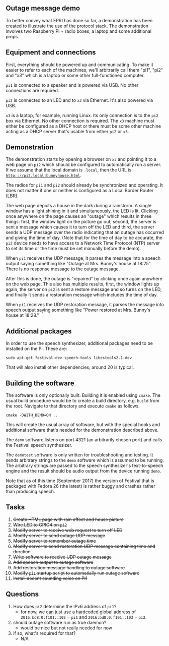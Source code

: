 ## Outage message demo
To better convey what EPRI has done so far, a demonstration has been created to illustrate the use of the protocol stack.  The demonstration involves two Raspberry Pi + radio boxes, a laptop and some additional props.  

## Equipment and connections
First, everything should be powered up and communicating.  To make it easier to refer to each of the machines, we'll arbitrarily call them "pi1", "pi2" and "x3" which is a laptop or some other full-functioned computer.  

`pi1` is connected to a speaker and is powered via USB.  No other connections are required.

`pi2` is connected to an LED and to `x3` via Ethernet.  It's also powered via USB.

`x3` is a laptop, for example, running Linux.  Its only connection is to the `pi2` box via Ethernet.  No other connection is required.  The `x3` machine must either be configured as a DHCP host or there must be some other machine acting as a DHCP server that's usable from either `pi2` or `x3`.  

## Demonstration
The demonstration starts by opening a browser on `x3` and pointing it to a web page on `pi2` which should be configured to automatically run a server.  If we assume that the local domain is `.local`, then the URL is [`http:://pi2.local:bunnyhouse.html`](http:://pi2.local:bunnyhouse.html).

The radios for `pi1` and `pi2` should already be synchronized and operating.  It does not matter if one or neither is configured as a Local Border Router (LBR).

The web page depicts a house in the dark during a rainstorm.  A single window has a light shining in it and simultaneously, the LED is lit.  Clicking once anywhere on the page causes an "outage" which results in three things: first, the window light on the picture go out; second, the server is sent a message which causes it to turn off the LED and third, the server sends a UDP message over the radio indicating that an outage has occurred and giving the time of day.  (Note that for the time of day to be accurate, the `pi2` device needs to have access to a Network Time Protocol (NTP) server to set its time or the time must be set manually before the demo).

When `pi1` receives the UDP message, it parses the message into a speech output saying something like "Outage at Mrs. Bunny's house at 18:25".  There is no response message to the outage message.

After this is done, the outage is "repaired" by clicking once again anywhere on the web page.  This also has multiple results, first, the window lights up again, the server on `pi2` is sent a restore message and so turns on the LED, and finally it sends a restoration message which includes the time of day.

When `pi1` receives the UDP restoration message, it parses the message into speech output saying something like "Power restored at Mrs. Bunny's house at 18:28." 

## Additional packages
In order to use the speech synthesizer, additional packages need to be installed on the Pi.  These are:

    sudo apt-get festival-dev speech-tools libestools2.1-dev

That will also install other dependencies; around 20 is typical.

## Building the software
The software is only optionally built.  Building it is enabled using `cmake`.  The usual build procedure would be to create a build directory, e.g. `build` from the root.  Navigate to that directory and execute `cmake` as follows.

    cmake -DWITH_DEMO=ON ..

This will create the usual array of software, but with the special hooks and additional software that's needed for the demonstration described above.

The `demo` software listens on port 4321 (an arbitrarily chosen port) and calls the Festival speech synthesizer.  

The `demotest` software is only written for troubleshooting and testing.  It sends arbitrary strings to the `demo` software which is assumed to be running.  The arbitrary strings are passed to the speech synthesizer's text-to-speech engine and the result should be audio output from the device running `demo`.  

Note that as of this time (September 2017) the version of Festival that is packaged with Fedora 26 (the latest) is rather buggy and crashes rather than producing speech.  

## Tasks
  1. ~~Create HTML page with rain effect and house picture~~
  1. ~~Wire LED to GPIO4 on `pi2`~~
  1. ~~Modify server to receive web request to turn off LED~~
  1. ~~Modify server to send outage UDP message~~
  1. ~~Modify server to remember outage time~~
  1. ~~Modify server to send restoration UDP message containing time and duration~~
  1. ~~Write software to receive UDP outage message~~
  1. ~~Add speech output to outage software~~
  1. ~~Add restoration message handling to outage software~~
  1. ~~Modify `pi1` startup script to automatially run outage software~~
  1. ~~Install decent sounding voice on Pi1~~

## Questions
  1. How does `pi2` determine the IPv6 address of `pi1`?
      * for now, we can just use a hardcoded global address of `2016:bd8:0:f101::102` = `pi1` and `2016:bd8:0:f101::103` = `pi2`.
  1. should outage software run as true daemon?
      * would be nice but not really needed for now
  1. if so, what's required for that?
      * N/A


